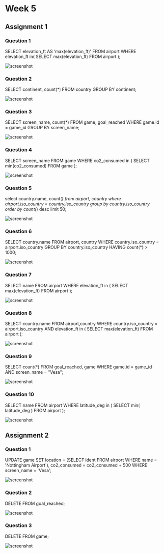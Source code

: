 # Week 5

## Assignment 1

### Question 1

SELECT elevation_ft 
AS 'max(elevation_ft)' 
FROM airport 
WHERE elevation_ft in( 
                        SELECT max(elevation_ft)
                        FROM airport
                            );


![screenshot](w5a1q1.png)

### Question 2

SELECT continent, count(*) 
FROM country 
GROUP BY continent;

![screenshot](w5a1q2.png)

### Question 3

SELECT screen_name, count(*) 
FROM game, goal_reached 
WHERE game.id = game_id 
GROUP BY screen_name;

![screenshot](w5a1q3.png)

### Question 4

SELECT screen_name 
FROM game 
WHERE co2_consumed in
    ( 
        SELECT min(co2_consumed)
        FROM game
    );

![screenshot](w5a1q4.png)

### Question 5

	
select country.name, count(*)
from airport, country
where airport.iso_country = country.iso_country
group by country.iso_country
order by count(*) desc
limit 50;

![screenshot](w5a1q5.png)

### Question 6

SELECT country.name 
FROM airport, country 
WHERE country.iso_country = airport.iso_country 
GROUP BY country.iso_country HAVING count(*) > 1000;

![screenshot](w5a1q6.png)

### Question 7

SELECT name 
FROM airport 
WHERE elevation_ft in
    ( 
        SELECT max(elevation_ft)
        FROM airport
    );

![screenshot](w5a1q7.png)


### Question 8

SELECT country.name 
FROM airport,country 
WHERE 
    country.iso_country = airport.iso_country 
        AND
    elevation_ft in
                    ( 
                        SELECT max(elevation_ft) 
                        FROM airport
                    );

![screenshot](w5a1q8.png)

### Question 9

SELECT count(*) 
FROM goal_reached, game 
WHERE game.id = game_id 
        AND 
      screen_name = "Vesa";

![screenshot](w5a1q9.png)

### Question 10

SELECT name 
FROM airport 
WHERE latitude_deg in
    ( 
        SELECT min( latitude_deg ) 
        FROM airport
    );

![screenshot](w5a1q10.png)

## Assignment 2

### Question 1

UPDATE game
SET location = (SELECT ident
                FROM airport
                WHERE name = 'Nottingham Airport'),
    co2_consumed = co2_consumed + 500
WHERE screen_name = 'Vesa';

![screenshot](w5a2q1.png)

### Question 2
DELETE FROM goal_reached;

![screenshot](w5a2q2.png)

### Question 3

DELETE FROM game;

![screenshot](w5a2q3.png)
